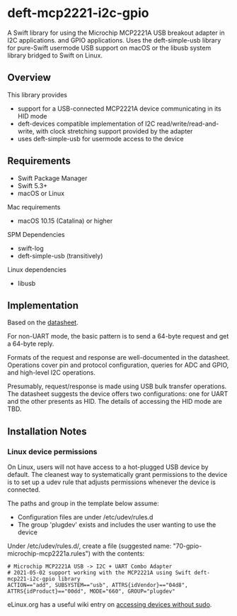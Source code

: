 # deft-mcp2221-i2c-gpio

A Swift library for using the Microchip MCP2221A USB breakout adapter in I2C applications. and GPIO applications. Uses the deft-simple-usb library for pure-Swift usermode USB support on macOS
or the libusb system library bridged to Swift on Linux.


## Overview

This library provides
- support for a USB-connected MCP2221A device communicating in its HID mode
- deft-devices compatible implementation of I2C read/write/read-and-write, with clock stretching support provided by the adapter
- uses deft-simple-usb for usermode access to the device


## Requirements

- Swift Package Manager
- Swift 5.3+
- macOS or Linux

Mac requirements
- macOS 10.15 (Catalina) or higher

SPM Dependencies
- swift-log
- deft-simple-usb (transitively)

Linux dependencies
- libusb


## Implementation

Based on the [datasheet](https://ww1.microchip.com/downloads/en/DeviceDoc/MCP2221A-Data-Sheet-DS20005565D.pdf).

For non-UART mode, the basic pattern is to send a 64-byte request and get a 64-byte reply.

Formats of the request and response are well-documented in the datasheet. Operations cover
pin and protocol configuration, queries for ADC and GPIO, and high-level I2C operations.

Presumably, request/response is made using USB bulk transfer operations. The datasheet
suggests the device offers two configurations: one for UART and the other presents as HID.
The details of accessing the HID mode are TBD.



## Installation Notes

### Linux device permissions

On Linux, users will not have access to a hot-plugged USB device by default. 
The cleanest way to systematically grant permissions to the device is to set up a udev
rule that adjusts permissions whenever the device is connected.

The paths and group in the template below assume:
- Configuration files are under /etc/udev/rules.d
- The group 'plugdev' exists and includes the user wanting to use the device

Under /etc/udev/rules.d/, create a file (suggested name: "70-gpio-microchip-mcp2221a.rules") with the contents:

    # Microchip MCP2221A USB -> I2C + UART Combo Adapter
    # 2021-05-02 support working with the MCP2221A using Swift deft-mcp221-i2c-gpio library
    ACTION=="add", SUBSYSTEM=="usb", ATTRS{idVendor}=="04d8", ATTRS{idProduct}=="00dd", MODE="660", GROUP="plugdev"

eLinux.org has a useful wiki entry on [accessing devices without sudo](https://elinux.org/Accessing_Devices_without_Sudo).
